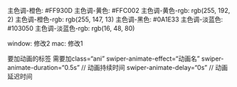 主色调-橙色: #FF930D
主色调-黄色: #FFC002
主色调-黄色-rgb: rgb(255, 192, 2)
主色调-橙色-rgb: rgb(255, 147, 13)
主色调-黑色: #0A1E33
主色调-淡蓝色: #103050
主色调-淡蓝色-rgb: rgb(16, 48, 80)

window: 
修改2
mac:
修改1


要加动画的标签 需要加class=“ani”
swiper-animate-effect=“动画名”
swiper-animate-duration=“0.5s” // 动画持续时间
swiper-animate-delay=“0s” // 动画延迟时间